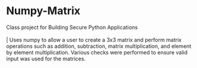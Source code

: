 # Numpy-Matrix
Class project for Building Secure Python Applications
<br><br>|
Uses numpy to allow a user to create a 3x3 matrix and perform matrix operations such as addition, subtraction, matrix multiplication, and element by element multiplication. Various checks were performed to ensure valid input was used for the matrices. 
